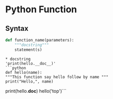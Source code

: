 # Python Function
## Syntax
```python
def function_name(parameters):
    """docstring"""
    statement(s)
```

    * docstring
    'print(hello.__doc__)'
    ```python
    def hello(name):
    """This function say hello follow by name """
    print("Hello,", name)
    
print(hello.__doc__)
hello('top')```